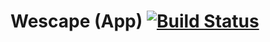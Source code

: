 # Wescape (App) [![Build Status](https://travis-ci.com/ilario-pierbattista/wescape-android.svg?token=894qm4cv3JJJRkA24pJY&branch=master)](https://travis-ci.com/ilario-pierbattista/wescape-android)
